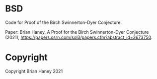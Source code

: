 # BSD
Code for Proof of the Birch Swinnerton-Dyer Conjecture.

Paper: Brian Haney, A Proof for the Birch Swinnerton-Dyer Conjecture (2021), https://papers.ssrn.com/sol3/papers.cfm?abstract_id=3673750.

# Copyright 
Copyright Brian Haney 2021
